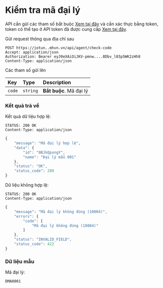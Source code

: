 # Kiểm tra mã đại lý

API cần gửi các tham số bắt buộc [Xem tại đây](README.md) và cần xác thực bằng token, token có thể tạo ở API token đã được cung cấp [Xem tại đây](token-access.md).

 Gửi request thông qua địa chỉ sau
 ```http
POST https://jotun..mhvn.vn/api/agent/check-code
Accept: application/json
Authorization: Bearer eyJ0eXAiOiJKV-pmnw....8Dbv_l03p5WK2zHh8
Content-Type: application/json
```

Các tham số gửi lên

| Key | Type | Description |
| :--- | :--- | :--- |
| `code` | `string` | **Bắt buộc**. Mã đại lý |

### Kết quả trả về
Kết quả dữ liệu hợp lệ:
 ```http
STATUS: 200 OK
Content-Type: application/json
```
```javascript
{
    "message": "Mã đại lý hợp lệ",
    "data": {
        "id": "0BJkQpxngY",
        "name": "Đại lý mẫu 001"
    },
    "status": "OK",
    "status_code": 200
}
```

Dữ liệu không hợp lệ:
 ```http
STATUS: 200 OK
Content-Type: application/json
```
```javascript
{
    "message": "Mã đại lý không đúng (10004)",
    "errors": {
        "code": [
            "Mã đại lý không đúng (10004)"
        ]
    },
    "status": "INVALID_FIELD",
    "status_code": 422
}
```

### Dữ liệu mẫu
Mã đại lý:
```
DMA0001
```
